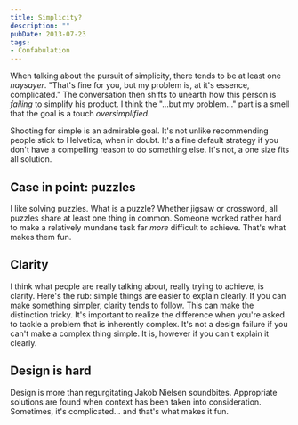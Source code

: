 ```yaml
---
title: Simplicity?
description: ""
pubDate: 2013-07-23
tags:
- Confabulation
---
```

When talking about the pursuit of simplicity, there tends to be at least one *naysayer*. "That's fine for you, but my problem is, at it's essence, complicated." The conversation then shifts to unearth how this person is *failing* to simplify his product. I think the "...but my problem..." part is a smell that the goal is a touch *oversimplified*.

Shooting for simple is an admirable goal. It's not unlike recommending people stick to Helvetica, when in doubt. It's a fine default strategy if you don't have a compelling reason to do something else. It's not, a one size fits all solution.
## Case in point: puzzles
I like solving puzzles. What is a puzzle? Whether jigsaw or crossword, all puzzles share at least one thing in common. Someone worked rather hard to make a relatively mundane task far *more* difficult to achieve. That's what makes them fun.

## Clarity
I think what people are really talking about, really trying to achieve, is clarity. Here's the rub: simple things are easier to explain clearly. If you can make something simpler, clarity tends to follow. This can make the distinction tricky. It's important to realize the difference when you're asked to tackle a problem that is inherently complex. It's not a design failure if you can't make a complex thing simple. It is, however if you can't explain it clearly.

## Design is hard
Design is more than regurgitating Jakob Nielsen soundbites. Appropriate solutions are found when context has been taken into consideration. Sometimes, it's complicated... and that's what makes it fun.
